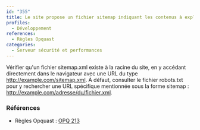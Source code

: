 ```yaml
---
id: "355"
title: Le site propose un fichier sitemap indiquant les contenus à explorer.
profiles:
  - Développement
references:
  - Règles Opquast
categories:
  - Serveur sécurité et performances
---
```


Vérifier qu'un fichier sitemap.xml existe à la racine du site, en y accédant directement dans le navigateur avec une URL du type http://example.com/sitemap.xml.
À défaut, consulter le fichier robots.txt pour y rechercher une URL spécifique mentionnée sous la forme sitemap : http://example.com/adresse/du/fichier.xml.

### Références

*   Règles Opquast : [OPQ 213](https://checklists.opquast.com/fr/assurance-qualite-web/le-site-propose-un-fichier-sitemap-indiquant-les-contenus-a-explorer)
